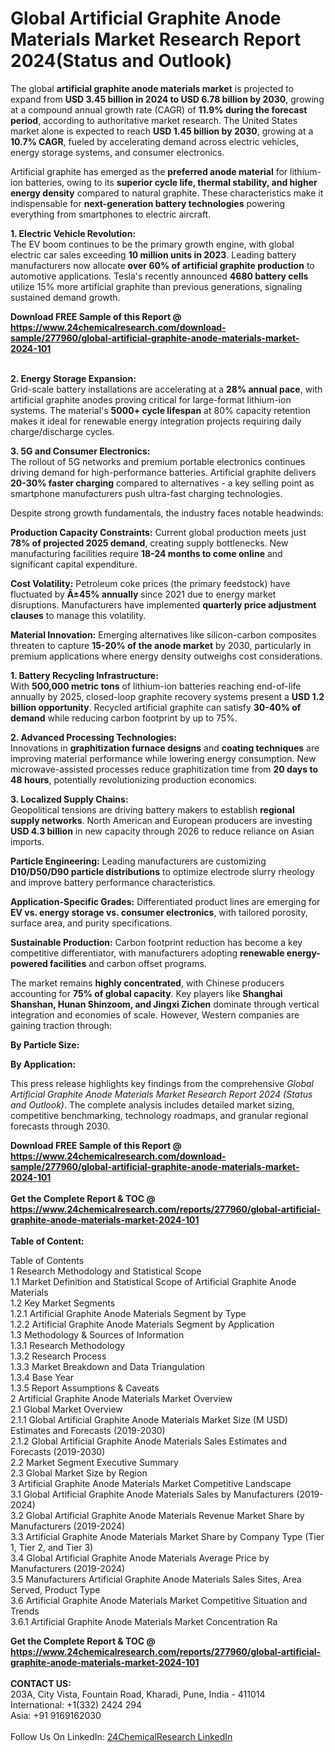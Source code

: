 <h1>Global Artificial Graphite Anode Materials Market Research Report 2024(Status and Outlook)</h1><p>The global <strong>artificial graphite anode materials market</strong> is projected to expand from <strong>USD 3.45 billion in 2024 to USD 6.78 billion by 2030</strong>, growing at a compound annual growth rate (CAGR) of <strong>11.9% during the forecast period</strong>, according to authoritative market research. The United States market alone is expected to reach <strong>USD 1.45 billion by 2030</strong>, growing at a <strong>10.7% CAGR</strong>, fueled by accelerating demand across electric vehicles, energy storage systems, and consumer electronics.</p><p>Artificial graphite has emerged as the <strong>preferred anode material</strong> for lithium-ion batteries, owing to its <strong>superior cycle life, thermal stability, and higher energy density</strong> compared to natural graphite. These characteristics make it indispensable for <strong>next-generation battery technologies</strong> powering everything from smartphones to electric aircraft.</p><p><strong>1. Electric Vehicle Revolution:</strong><br>
The EV boom continues to be the primary growth engine, with global electric car sales exceeding <strong>10 million units in 2023</strong>. Leading battery manufacturers now allocate <strong>over 60% of artificial graphite production</strong> to automotive applications. Tesla's recently announced <strong>4680 battery cells</strong> utilize 15% more artificial graphite than previous generations, signaling sustained demand growth.</p><div><b>Download FREE Sample of this Report @ 
            <a href="https://www.24chemicalresearch.com/download-sample/277960/global-artificial-graphite-anode-materials-market-2024-101">
            https://www.24chemicalresearch.com/download-sample/277960/global-artificial-graphite-anode-materials-market-2024-101</a></b></div><br><p><strong>2. Energy Storage Expansion:</strong><br>
Grid-scale battery installations are accelerating at a <strong>28% annual pace</strong>, with artificial graphite anodes proving critical for large-format lithium-ion systems. The material's <strong>5000+ cycle lifespan</strong> at 80% capacity retention makes it ideal for renewable energy integration projects requiring daily charge/discharge cycles.</p><p><strong>3. 5G and Consumer Electronics:</strong><br>
The rollout of 5G networks and premium portable electronics continues driving demand for high-performance batteries. Artificial graphite delivers <strong>20-30% faster charging</strong> compared to alternatives - a key selling point as smartphone manufacturers push ultra-fast charging technologies.</p><p>Despite strong growth fundamentals, the industry faces notable headwinds:</p><p><strong>Production Capacity Constraints:</strong> Current global production meets just <strong>78% of projected 2025 demand</strong>, creating supply bottlenecks. New manufacturing facilities require <strong>18-24 months to come online</strong> and significant capital expenditure.</p><p><strong>Cost Volatility:</strong> Petroleum coke prices (the primary feedstock) have fluctuated by <strong>Â±45% annually</strong> since 2021 due to energy market disruptions. Manufacturers have implemented <strong>quarterly price adjustment clauses</strong> to manage this volatility.</p><p><strong>Material Innovation:</strong> Emerging alternatives like silicon-carbon composites threaten to capture <strong>15-20% of the anode market</strong> by 2030, particularly in premium applications where energy density outweighs cost considerations.</p><p><strong>1. Battery Recycling Infrastructure:</strong><br>
With <strong>500,000 metric tons</strong> of lithium-ion batteries reaching end-of-life annually by 2025, closed-loop graphite recovery systems present a <strong>USD 1.2 billion opportunity</strong>. Recycled artificial graphite can satisfy <strong>30-40% of demand</strong> while reducing carbon footprint by up to 75%.</p><p><strong>2. Advanced Processing Technologies:</strong><br>
Innovations in <strong>graphitization furnace designs</strong> and <strong>coating techniques</strong> are improving material performance while lowering energy consumption. New microwave-assisted processes reduce graphitization time from <strong>20 days to 48 hours</strong>, potentially revolutionizing production economics.</p><p><strong>3. Localized Supply Chains:</strong><br>
Geopolitical tensions are driving battery makers to establish <strong>regional supply networks</strong>. North American and European producers are investing <strong>USD 4.3 billion</strong> in new capacity through 2026 to reduce reliance on Asian imports.</p><p><strong>Particle Engineering:</strong> Leading manufacturers are customizing <strong>D10/D50/D90 particle distributions</strong> to optimize electrode slurry rheology and improve battery performance characteristics.</p><p><strong>Application-Specific Grades:</strong> Differentiated product lines are emerging for <strong>EV vs. energy storage vs. consumer electronics</strong>, with tailored porosity, surface area, and purity specifications.</p><p><strong>Sustainable Production:</strong> Carbon footprint reduction has become a key competitive differentiator, with manufacturers adopting <strong>renewable energy-powered facilities</strong> and carbon offset programs.</p><p>The market remains <strong>highly concentrated</strong>, with Chinese producers accounting for <strong>75% of global capacity</strong>. Key players like <strong>Shanghai Shanshan, Hunan Shinzoom, and Jingxi Zichen</strong> dominate through vertical integration and economies of scale. However, Western companies are gaining traction through:</p><p><strong>By Particle Size:</strong></p><p><strong>By Application:</strong></p><p>This press release highlights key findings from the comprehensive <em>Global Artificial Graphite Anode Materials Market Research Report 2024 (Status and Outlook)</em>. The complete analysis includes detailed market sizing, competitive benchmarking, technology roadmaps, and granular regional forecasts through 2030.</p><div><b>Download FREE Sample of this Report @ 
            <a href="https://www.24chemicalresearch.com/download-sample/277960/global-artificial-graphite-anode-materials-market-2024-101">
            https://www.24chemicalresearch.com/download-sample/277960/global-artificial-graphite-anode-materials-market-2024-101</a></b></div><br><div><b>Get the Complete Report & TOC @ 
            <a href="https://www.24chemicalresearch.com/reports/277960/global-artificial-graphite-anode-materials-market-2024-101">
            https://www.24chemicalresearch.com/reports/277960/global-artificial-graphite-anode-materials-market-2024-101</a></b></div><br>
            <b>Table of Content:</b><p>Table of Contents<br />
1 Research Methodology and Statistical Scope<br />
1.1 Market Definition and Statistical Scope of Artificial Graphite Anode Materials<br />
1.2 Key Market Segments<br />
1.2.1 Artificial Graphite Anode Materials Segment by Type<br />
1.2.2 Artificial Graphite Anode Materials Segment by Application<br />
1.3 Methodology & Sources of Information<br />
1.3.1 Research Methodology<br />
1.3.2 Research Process<br />
1.3.3 Market Breakdown and Data Triangulation<br />
1.3.4 Base Year<br />
1.3.5 Report Assumptions & Caveats<br />
2 Artificial Graphite Anode Materials Market Overview<br />
2.1 Global Market Overview<br />
2.1.1 Global Artificial Graphite Anode Materials Market Size (M USD) Estimates and Forecasts (2019-2030)<br />
2.1.2 Global Artificial Graphite Anode Materials Sales Estimates and Forecasts (2019-2030)<br />
2.2 Market Segment Executive Summary<br />
2.3 Global Market Size by Region<br />
3 Artificial Graphite Anode Materials Market Competitive Landscape<br />
3.1 Global Artificial Graphite Anode Materials Sales by Manufacturers (2019-2024)<br />
3.2 Global Artificial Graphite Anode Materials Revenue Market Share by Manufacturers (2019-2024)<br />
3.3 Artificial Graphite Anode Materials Market Share by Company Type (Tier 1, Tier 2, and Tier 3)<br />
3.4 Global Artificial Graphite Anode Materials Average Price by Manufacturers (2019-2024)<br />
3.5 Manufacturers Artificial Graphite Anode Materials Sales Sites, Area Served, Product Type<br />
3.6 Artificial Graphite Anode Materials Market Competitive Situation and Trends<br />
3.6.1 Artificial Graphite Anode Materials Market Concentration Ra</p><div><b>Get the Complete Report & TOC @ 
            <a href="https://www.24chemicalresearch.com/reports/277960/global-artificial-graphite-anode-materials-market-2024-101">
            https://www.24chemicalresearch.com/reports/277960/global-artificial-graphite-anode-materials-market-2024-101</a></b></div><br><b>CONTACT US:</b><br>
            203A, City Vista, Fountain Road, Kharadi, Pune, India - 411014<br>
            International: +1(332) 2424 294<br>
            Asia: +91 9169162030 <br><br>
            Follow Us On LinkedIn: <a href="https://www.linkedin.com/company/24chemicalresearch/">24ChemicalResearch LinkedIn</a>